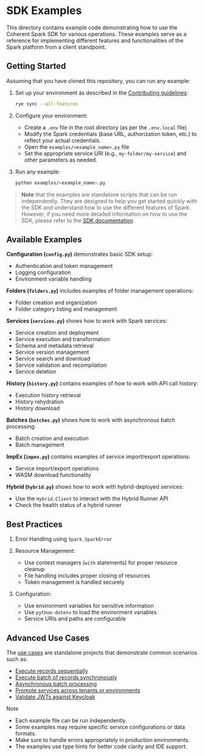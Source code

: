 # SDK Examples

This directory contains example code demonstrating how to use the Coherent Spark
SDK for various operations. These examples serve as a reference for implementing
different features and functionalities of the Spark platform from a client
standpoint.

## Getting Started

Assuming that you have cloned this repository, you can run any example:

1. Set up your environment as described in the [Contributing guidelines](../CONTRIBUTING.md):

   ```bash
   rye sync --all-features
   ```

2. Configure your environment:
   - Create a `.env` file in the root directory (as per the `.env.local` file)
   - Modify the Spark credentials (base URL, authorization token, etc.) to reflect
     your actual credentials.
   - Open the `examples/<example_name>.py` file
   - Set the appropriate service URI (e.g., `my-folder/my-service`) and other
     parameters as needed.

3. Run any example:

   ```bash
   python examples/<example_name>.py
   ```

> **Note** that the examples are standalone scripts that can be run independently.
> They are designed to help you get started quickly with the SDK and understand
> how to use the different features of Spark. However, if you need more detailed
> information on how to use the SDK, please refer to the [SDK documentation](../docs/README.md).

## Available Examples

**Configuration (`config.py`)** demonstrates basic SDK setup:

- Authentication and token management
- Logging configuration
- Environment variable handling

**Folders (`folders.py`)** includes examples of folder management operations:

- Folder creation and organization
- Folder category listing and management

**Services (`services.py`)** shows how to work with Spark services:

- Service creation and deployment
- Service execution and transformation
- Schema and metadata retrieval
- Service version management
- Service search and download
- Service validation and recompilation
- Service deletion

**History (`history.py`)** contains examples of how to work with API call history:

- Execution history retrieval
- History rehydration
- History download

**Batches (`batches.py`)** shows how to work with asynchronous batch processing:

- Batch creation and execution
- Batch management

**ImpEx (`impex.py`)** contains examples of service import/export operations:

- Service import/export operations
- WASM download functionality

**Hybrid (`hybrid.py`)** shows how to work with hybrid-deployed services:

- Use the `Hybrid.Client` to interact with the Hybrid Runner API
- Check the health status of a hybrid runner

## Best Practices

1. Error Handling using `Spark.SparkError`

2. Resource Management:
   - Use context managers (`with` statements) for proper resource cleanup
   - File handling includes proper closing of resources
   - Token management is handled securely

3. Configuration:
   - Use environment variables for sensitive information
   - Use `python-dotenv` to load the environment variables
   - Service URIs and paths are configurable

## Advanced Use Cases

The [use cases](./usecases/) are standalone projects that demonstrate common scenarios such as:

- [Execute records sequentially](./usecases/api_v3_for_loop/readme.md)
- [Execute batch of records synchronously](./usecases/api_v4_sync_batch/readme.md)
- [Asynchronous batch processing](./usecases/async_batch/readme.md)
- [Promote services across tenants or environments](./usecases/service_promotion/readme.md)
- [Validate JWTs against Keycloak](./usecases/token_validation/readme.md)

> [!NOTE]
>
> - Each example file can be run independently.
> - Some examples may require specific service configurations or data formats.
> - Make sure to handle errors appropriately in production environments.
> - The examples use type hints for better code clarity and IDE support.
